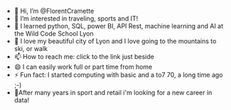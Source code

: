 - 👋 Hi, I’m @FlorentCramette
- 👀 I’m interested in traveling, sports and IT!
- 🌱 I learned python, SQL, power BI, API Rest, machine learning and AI at the Wild Code School Lyon
- 💞️ I love my beautiful city of Lyon and I love going to the mountains to ski, or walk
- 📫 How to reach me: click to the link just beside
- 😄 I can easily work full or part time from home
- ⚡ Fun fact: I started computing with basic and a to7 70, a long time ago ;-)
- 🚀After many years in sport and retail i'm looking for a new career in data!
<!---
FlorentCramette/FlorentCramette is a ✨ special ✨ repository because its `README.md` (this file) appears on your GitHub profile.
You can click the Preview link to take a look at your changes.
--->
